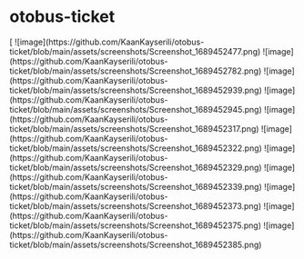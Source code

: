 ﻿# otobus-ticket
<div style="display:flex; flex-direction:row;">[
  ![image](https://github.com/KaanKayserili/otobus-ticket/blob/main/assets/screenshots/Screenshot_1689452477.png)
  ![image](https://github.com/KaanKayserili/otobus-ticket/blob/main/assets/screenshots/Screenshot_1689452782.png)
  ![image](https://github.com/KaanKayserili/otobus-ticket/blob/main/assets/screenshots/Screenshot_1689452939.png)
  ![image](https://github.com/KaanKayserili/otobus-ticket/blob/main/assets/screenshots/Screenshot_1689452945.png)
  ![image](https://github.com/KaanKayserili/otobus-ticket/blob/main/assets/screenshots/Screenshot_1689452317.png)
  ![image](https://github.com/KaanKayserili/otobus-ticket/blob/main/assets/screenshots/Screenshot_1689452322.png)
  ![image](https://github.com/KaanKayserili/otobus-ticket/blob/main/assets/screenshots/Screenshot_1689452329.png)
  ![image](https://github.com/KaanKayserili/otobus-ticket/blob/main/assets/screenshots/Screenshot_1689452339.png)
  ![image](https://github.com/KaanKayserili/otobus-ticket/blob/main/assets/screenshots/Screenshot_1689452373.png)
  ![image](https://github.com/KaanKayserili/otobus-ticket/blob/main/assets/screenshots/Screenshot_1689452375.png)
  ![image](https://github.com/KaanKayserili/otobus-ticket/blob/main/assets/screenshots/Screenshot_1689452385.png)
</div>
